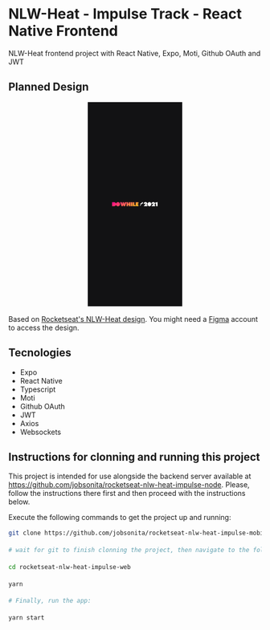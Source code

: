 # NLW-Heat - Impulse Track - React Native Frontend

NLW-Heat frontend project with React Native, Expo, Moti, Github OAuth and JWT

## Planned Design

<p align="center"><img alt="Planned design for the app" title="NLW-Heat Impulse Planned Design" src="./.github/planned_design.gif"/></p>

Based on [Rocketseat's NLW-Heat design](https://www.figma.com/community/file/1031699316177416916). You might need a [Figma](https://figma.com) account to access the design.

## Tecnologies

- Expo
- React Native
- Typescript
- Moti
- Github OAuth
- JWT
- Axios
- Websockets

## Instructions for clonning and running this project
This project is intended for use alongside the backend server available at https://github.com/jobsonita/rocketseat-nlw-heat-impulse-node. Please, follow the instructions there first and then proceed with the instructions below.

Execute the following commands to get the project up and running:

```bash
git clone https://github.com/jobsonita/rocketseat-nlw-heat-impulse-mobile.git

# wait for git to finish clonning the project, then navigate to the folder and install the dependencies:

cd rocketseat-nlw-heat-impulse-web

yarn

# Finally, run the app:

yarn start
```
